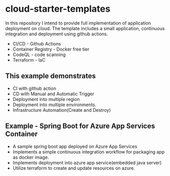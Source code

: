 # cloud-starter-templates
In this repository I intend to provide full implementation of application deployment on cloud. The template includes a small application, continuous integration and deployment using github actions.

- CI/CD - Github Actions
- Container Registry - Docker free tier
- CodeQL - code scanning
- Terraform - IaC

## This example demonstrates
- CI with github action
- CD with Manual and Automatic Trigger
- Deployment into multiple region
- Deployment into multiple environments.
- Infrastructure Automation(Create and Destroy)

## Example - Spring Boot for Azure App Services Container

- A sample spring boot app deployed on Azure App Services
- Implements a simple continuous integration workflow for packaging app as docker image.
- Implements deployment into azure app service(embedded java server)
- Utilize terraform to create and update resources on azure.

